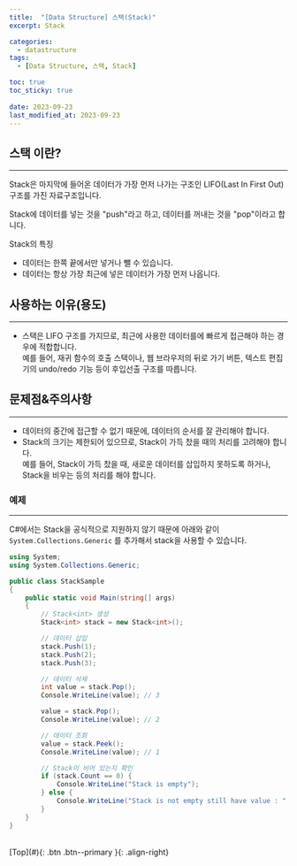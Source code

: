 ```yaml
---
title:  "[Data Structure] 스택(Stack)"
excerpt: Stack

categories:
  - datastructure
tags:
  - [Data Structure, 스택, Stack]

toc: true
toc_sticky: true
 
date: 2023-09-23
last_modified_at: 2023-09-23
---
```


## 스택 이란?
---
Stack은 마지막에 들어온 데이터가 가장 먼저 나가는 구조인 LIFO(Last In First Out) 구조를 가진 자료구조입니다. <br>

Stack에 데이터를 넣는 것을 "push"라고 하고, 데이터를 꺼내는 것을 "pop"이라고 합니다.<br>

Stack의 특징 <br>
* 데이터는 한쪽 끝에서만 넣거나 뺄 수 있습니다.
* 데이터는 항상 가장 최근에 넣은 데이터가 가장 먼저 나옵니다.

## 사용하는 이유(용도)
---
- 스택은 LIFO 구조를 가지므로, 최근에 사용한 데이터를에 빠르게 접근해야 하는 경우에 적합합니다. <br>
예를 들어, 재귀 함수의 호출 스택이나, 웹 브라우저의 뒤로 가기 버튼, 텍스트 편집기의 undo/redo 기능 등이 후입선출 구조를 따릅니다.<br>

## 문제점&주의사항
---
- 데이터의 중간에 접근할 수 없기 때문에, 데이터의 순서를 잘 관리해야 합니다.
- Stack의 크기는 제한되어 있으므로, Stack이 가득 찼을 때의 처리를 고려해야 합니다. <br>
예를 들어, Stack이 가득 찼을 때, 새로운 데이터를 삽입하지 못하도록 하거나, Stack을 비우는 등의 처리를 해야 합니다.<br>


### 예제
---

C#에서는 Stack을 공식적으로 지원하지 않기 때문에 아래와 같이 ```System.Collections.Generic``` 를 추가해서 stack을 사용할 수 있습니다.

```C#
using System;
using System.Collections.Generic;

public class StackSample
{
    public static void Main(string[] args)
    {
        // Stack<int> 생성
        Stack<int> stack = new Stack<int>();

        // 데이터 삽입
        stack.Push(1);
        stack.Push(2);
        stack.Push(3);

        // 데이터 삭제
        int value = stack.Pop();
        Console.WriteLine(value); // 3

        value = stack.Pop();
        Console.WriteLine(value); // 2

        // 데이터 조회
        value = stack.Peek();
        Console.WriteLine(value); // 1

        // Stack이 비어 있는지 확인
        if (stack.Count == 0) {
            Console.WriteLine("Stack is empty");
        } else {
            Console.WriteLine("Stack is not empty still have value : " + stack.Pop());
        }
    }
}
```

<br>
[Top](#){: .btn .btn--primary }{: .align-right}